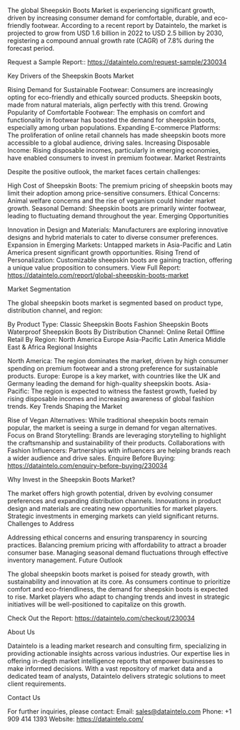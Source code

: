 The global Sheepskin Boots Market is experiencing significant growth, driven by increasing consumer demand for comfortable, durable, and eco-friendly footwear. According to a recent report by Dataintelo, the market is projected to grow from USD 1.6 billion in 2022 to USD 2.5 billion by 2030, registering a compound annual growth rate (CAGR) of 7.8% during the forecast period.

Request a Sample Report:: https://dataintelo.com/request-sample/230034

Key Drivers of the Sheepskin Boots Market

Rising Demand for Sustainable Footwear: Consumers are increasingly opting for eco-friendly and ethically sourced products. Sheepskin boots, made from natural materials, align perfectly with this trend.
Growing Popularity of Comfortable Footwear: The emphasis on comfort and functionality in footwear has boosted the demand for sheepskin boots, especially among urban populations.
Expanding E-commerce Platforms: The proliferation of online retail channels has made sheepskin boots more accessible to a global audience, driving sales.
Increasing Disposable Income: Rising disposable incomes, particularly in emerging economies, have enabled consumers to invest in premium footwear.
Market Restraints

Despite the positive outlook, the market faces certain challenges:

High Cost of Sheepskin Boots: The premium pricing of sheepskin boots may limit their adoption among price-sensitive consumers.
Ethical Concerns: Animal welfare concerns and the rise of veganism could hinder market growth.
Seasonal Demand: Sheepskin boots are primarily winter footwear, leading to fluctuating demand throughout the year.
Emerging Opportunities

Innovation in Design and Materials: Manufacturers are exploring innovative designs and hybrid materials to cater to diverse consumer preferences.
Expansion in Emerging Markets: Untapped markets in Asia-Pacific and Latin America present significant growth opportunities.
Rising Trend of Personalization: Customizable sheepskin boots are gaining traction, offering a unique value proposition to consumers.
View Full Report: https://dataintelo.com/report/global-sheepskin-boots-market

Market Segmentation

The global sheepskin boots market is segmented based on product type, distribution channel, and region:

By Product Type:
Classic Sheepskin Boots
Fashion Sheepskin Boots
Waterproof Sheepskin Boots
By Distribution Channel:
Online Retail
Offline Retail
By Region:
North America
Europe
Asia-Pacific
Latin America
Middle East & Africa
Regional Insights

North America: The region dominates the market, driven by high consumer spending on premium footwear and a strong preference for sustainable products.
Europe: Europe is a key market, with countries like the UK and Germany leading the demand for high-quality sheepskin boots.
Asia-Pacific: The region is expected to witness the fastest growth, fueled by rising disposable incomes and increasing awareness of global fashion trends.
Key Trends Shaping the Market

Rise of Vegan Alternatives: While traditional sheepskin boots remain popular, the market is seeing a surge in demand for vegan alternatives.
Focus on Brand Storytelling: Brands are leveraging storytelling to highlight the craftsmanship and sustainability of their products.
Collaborations with Fashion Influencers: Partnerships with influencers are helping brands reach a wider audience and drive sales.
Enquire Before Buying: https://dataintelo.com/enquiry-before-buying/230034

Why Invest in the Sheepskin Boots Market?

The market offers high growth potential, driven by evolving consumer preferences and expanding distribution channels.
Innovations in product design and materials are creating new opportunities for market players.
Strategic investments in emerging markets can yield significant returns.
Challenges to Address

Addressing ethical concerns and ensuring transparency in sourcing practices.
Balancing premium pricing with affordability to attract a broader consumer base.
Managing seasonal demand fluctuations through effective inventory management.
Future Outlook

The global sheepskin boots market is poised for steady growth, with sustainability and innovation at its core. As consumers continue to prioritize comfort and eco-friendliness, the demand for sheepskin boots is expected to rise. Market players who adapt to changing trends and invest in strategic initiatives will be well-positioned to capitalize on this growth.

Check Out the Report: https://dataintelo.com/checkout/230034

About Us

Dataintelo is a leading market research and consulting firm, specializing in providing actionable insights across various industries. Our expertise lies in offering in-depth market intelligence reports that empower businesses to make informed decisions. With a vast repository of market data and a dedicated team of analysts, Dataintelo delivers strategic solutions to meet client requirements.

Contact Us

For further inquiries, please contact:
Email: sales@dataintelo.com
Phone: +1 909 414 1393
Website: https://dataintelo.com/
